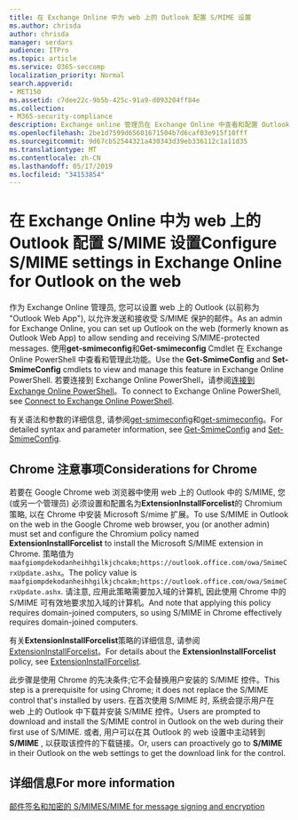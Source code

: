 ```yaml
---
title: 在 Exchange Online 中为 web 上的 Outlook 配置 S/MIME 设置
ms.author: chrisda
author: chrisda
manager: serdars
audience: ITPro
ms.topic: article
ms.service: O365-seccomp
localization_priority: Normal
search.appverid:
- MET150
ms.assetid: c7dee22c-9b5b-425c-91a9-d093204ff84e
ms.collection:
- M365-security-compliance
description: Exchange online 管理员在 Exchange Online 中查看和配置 Outlook 网页中的 S/MIME 设置时需要执行的操作的简短说明。
ms.openlocfilehash: 2be1d7599d65601671504b7d6caf03e915f10fff
ms.sourcegitcommit: 9d67cb52544321a430343d39eb336112c1a11d35
ms.translationtype: MT
ms.contentlocale: zh-CN
ms.lasthandoff: 05/17/2019
ms.locfileid: "34153854"
---
```

# <a name="configure-smime-settings-in-exchange-online-for-outlook-on-the-web"></a><span data-ttu-id="e39c1-103">在 Exchange Online 中为 web 上的 Outlook 配置 S/MIME 设置</span><span class="sxs-lookup"><span data-stu-id="e39c1-103">Configure S/MIME settings in Exchange Online for Outlook on the web</span></span>

<span data-ttu-id="e39c1-104">作为 Exchange Online 管理员, 您可以设置 web 上的 Outlook (以前称为 "Outlook Web App"), 以允许发送和接收受 S/MIME 保护的邮件。</span><span class="sxs-lookup"><span data-stu-id="e39c1-104">As an admin for Exchange Online, you can set up Outlook on the web (formerly known as Outlook Web App) to allow sending and receiving S/MIME-protected messages.</span></span> <span data-ttu-id="e39c1-105">使用**get-smimeconfig**和**Get-smimeconfig** Cmdlet 在 Exchange Online PowerShell 中查看和管理此功能。</span><span class="sxs-lookup"><span data-stu-id="e39c1-105">Use the **Get-SmimeConfig** and **Set-SmimeConfig** cmdlets to view and manage this feature in Exchange Online PowerShell.</span></span> <span data-ttu-id="e39c1-106">若要连接到 Exchange Online PowerShell，请参阅[连接到 Exchange Online PowerShell](https://go.microsoft.com/fwlink/p/?linkid=396554)。</span><span class="sxs-lookup"><span data-stu-id="e39c1-106">To connect to Exchange Online PowerShell, see [Connect to Exchange Online PowerShell](https://go.microsoft.com/fwlink/p/?linkid=396554).</span></span>

<span data-ttu-id="e39c1-107">有关语法和参数的详细信息, 请参阅[get-smimeconfig](http://technet.microsoft.com/library/4b29fa89-0840-4fe9-8885-019fcef2e02b.aspx)和[get-smimeconfig](http://technet.microsoft.com/library/de357ce0-8143-4c36-8032-026292fc63f0.aspx)。</span><span class="sxs-lookup"><span data-stu-id="e39c1-107">For detailed syntax and parameter information, see [Get-SmimeConfig](http://technet.microsoft.com/library/4b29fa89-0840-4fe9-8885-019fcef2e02b.aspx) and [Set-SmimeConfig](http://technet.microsoft.com/library/de357ce0-8143-4c36-8032-026292fc63f0.aspx).</span></span>

## <a name="considerations-for-chrome"></a><span data-ttu-id="e39c1-108">Chrome 注意事项</span><span class="sxs-lookup"><span data-stu-id="e39c1-108">Considerations for Chrome</span></span>

<span data-ttu-id="e39c1-109">若要在 Google Chrome web 浏览器中使用 web 上的 Outlook 中的 S/MIME, 您 (或另一个管理员) 必须设置和配置名为**ExtensionInstallForcelist**的 Chromium 策略, 以在 Chrome 中安装 Microsoft S/mime 扩展。</span><span class="sxs-lookup"><span data-stu-id="e39c1-109">To use S/MIME in Outlook on the web in the Google Chrome web browser, you (or another admin) must set and configure the Chromium policy named **ExtensionInstallForcelist** to install the Microsoft S/MIME extension in Chrome.</span></span> <span data-ttu-id="e39c1-110">策略值为`maafgiompdekodanheihhgilkjchcakm;https://outlook.office.com/owa/SmimeCrxUpdate.ashx`。</span><span class="sxs-lookup"><span data-stu-id="e39c1-110">The policy value is `maafgiompdekodanheihhgilkjchcakm;https://outlook.office.com/owa/SmimeCrxUpdate.ashx`.</span></span> <span data-ttu-id="e39c1-111">请注意, 应用此策略需要加入域的计算机, 因此使用 Chrome 中的 S/MIME 可有效地要求加入域的计算机。</span><span class="sxs-lookup"><span data-stu-id="e39c1-111">And note that applying this policy requires domain-joined computers, so using S/MIME in Chrome effectively requires domain-joined computers.</span></span>

<span data-ttu-id="e39c1-112">有关**ExtensionInstallForcelist**策略的详细信息, 请参阅[ExtensionInstallForcelist](http://dev.chromium.org/administrators/policy-list-3#ExtensionInstallForcelist)。</span><span class="sxs-lookup"><span data-stu-id="e39c1-112">For details about the **ExtensionInstallForcelist** policy, see [ExtensionInstallForcelist](http://dev.chromium.org/administrators/policy-list-3#ExtensionInstallForcelist).</span></span>

<span data-ttu-id="e39c1-113">此步骤是使用 Chrome 的先决条件;它不会替换用户安装的 S/MIME 控件。</span><span class="sxs-lookup"><span data-stu-id="e39c1-113">This step is a prerequisite for using Chrome; it does not replace the S/MIME control that's installed by users.</span></span> <span data-ttu-id="e39c1-114">在首次使用 S/MIME 时, 系统会提示用户在 web 上的 Outlook 中下载并安装 S/MIME 控件。</span><span class="sxs-lookup"><span data-stu-id="e39c1-114">Users are prompted to download and install the S/MIME control in Outlook on the web during their first use of S/MIME.</span></span> <span data-ttu-id="e39c1-115">或者, 用户可以在其 Outlook 的 web 设置中主动转到**S/MIME** , 以获取该控件的下载链接。</span><span class="sxs-lookup"><span data-stu-id="e39c1-115">Or, users can proactively go to **S/MIME** in their Outlook on the web settings to get the download link for the control.</span></span>

## <a name="for-more-information"></a><span data-ttu-id="e39c1-116">详细信息</span><span class="sxs-lookup"><span data-stu-id="e39c1-116">For more information</span></span>

[<span data-ttu-id="e39c1-117">邮件签名和加密的 S/MIME</span><span class="sxs-lookup"><span data-stu-id="e39c1-117">S/MIME for message signing and encryption</span></span>](s-mime-for-message-signing-and-encryption.md)
